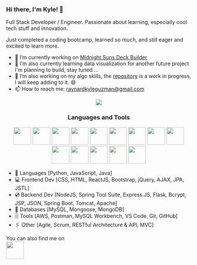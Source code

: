 ### Hi there, I'm Kyle! 👋

Full Stack Developer / Engineer. Passionate about learning, especially cool tech stuff and innovation. 

Just completed a coding bootcamp, learned so much, and still eager and excited to learn more.

- 🔭 I’m currently working on <a href="https://github.com/KyleGuzman/Midnight-Suns-Deck-Builder"> Midnight Suns Deck Builder</a>
- 🌱 I’m also currently learning data visualization for another future project I'm planning to build, stay tuned ...
- 👯 I’m also working on my algo skills, the <a href="https://github.com/KyleGuzman/Algorithms"> repository</a> is a work in progress, I will keep adding to it. 😄
- 📫 How to reach me: <a href="mailto:raynardkyleguzman@gmail.com">raynardkyleguzman@gmail.com</a>

<p align="center"><img src="https://media2.giphy.com/media/XV74ZvGRXcZdS/giphy.gif?cid=6c09b9523jvb6bfd8aqzqhbbu408tiwm7no8jnfu4hojhwyz&ep=v1_gifs_search&rid=giphy.gif&ct=g"></p>

<h3 align="center">Languages and Tools</h3>

<p align="center">
<a href="https://aws.amazon.com/"><img src="https://static-00.iconduck.com/assets.00/aws-icon-256x256-qvoq2ml5.png" height="48" width="48" ></a>
<a href="https://getbootstrap.com/"><img src="https://cdn.iconscout.com/icon/free/png-256/free-bootstrap-6-1175203.png" height="48" width="48" ></a>
<a href="https://aws.amazon.com/"><img src="https://static-00.iconduck.com/assets.00/aws-icon-256x256-qvoq2ml5.png" height="48" width="48" ></a>
<a href="https://expressjs.com/"><img src="https://www.clairedaniellecassidy.com/resources/express.png" height="48" width="48" ></a>
<a href="https://git-scm.com/"><img src="https://cdn.iconscout.com/icon/free/png-256/free-git-225996.png?f=webp" height="48" width="48" ></a>
<a href="https://www.java.com/en/"><img src="https://cdn.iconscout.com/icon/free/png-256/free-java-2038875-1720088.png" height="48" width="48" ></a>
<a href="https://developer.mozilla.org/en-US/docs/Web/JavaScript"><img src="https://cdn.iconscout.com/icon/free/png-256/free-javascript-2038874-1720087.png" height="48" width="48" ></a>
<a href="https://www.mongodb.com/"><img src="https://cdn.iconscout.com/icon/free/png-256/free-mongodb-5-1175140.png" height="48" width="48" ></a>
<a href="https://www.mysql.com/"><img src="https://cdn.iconscout.com/icon/free/png-256/free-mysql-21-1174941.png?f=webp" height="48" width="48" ></a>
<a href="https://nodejs.org/en/about"><img src="https://cdn.iconscout.com/icon/free/png-256/free-node-js-1174925.png" height="48" width="48" ></a>
<a href="https://www.postman.com/"><img src="https://cdn.iconscout.com/icon/free/png-256/free-postman-3521648-2945092.png" height="48" width="48" ></a>
<a href="https://www.python.org/"><img src="https://cdn-icons-png.flaticon.com/256/919/919852.png" height="48" width="48" ></a>
<a href="https://react.dev/"><img src="https://www.shareicon.net/download/2016/07/10/119874_apps.ico" height="48" width="48" ></a>
<a href="https://spring.io/"><img src="https://docs.spring.io/spring-cloud-sleuth/docs/current/reference/htmlsingle/favicon.ico" height="48" width="48" ></a>
</p>

- 💬 Languages [Python, JavaScript, Java]
- 💻 Frontend Dev [CSS, HTML, ReactJS, Bootstrap, jQuery, AJAX, JPA, JSTL]
- 💿 Backend Dev [NodeJS, Spring Tool Suite, Express.JS, Flask, Bcrypt, JSP, JSON, Spring Boot, Tomcat, Apache]
- 🧮 Databases [MySQL, Mongoose,  MongoDB]
- 🗄️ Tools [AWS, Postman, MySQL Workbench, VS Code, Git, GitHub]
- 🖇️ Other [Agile, Scrum, RESTful Architecture & API, MVC]

You can also find me on <br>
<a href="https://www.linkedin.com/in/rkguzman/"><img src="https://brandlogos.net/wp-content/uploads/2016/06/linkedin-logo-512x512.png" height="48" width="48" ></a>
<!--
**KyleGuzman/KyleGuzman** is a ✨ _special_ ✨ repository because its `README.md` (this file) appears on your GitHub profile.

Here are some ideas to get you started:

- 🔭 I’m currently working on 
- 🌱 I’m currently learning ...
- 👯 I’m looking to collaborate on ...
- 🤔 I’m looking for help with ...
- 💬 Ask me about ...
- 📫 How to reach me: ...
- 😄 Pronouns: ...
- ⚡ Fun fact: ...
-->
